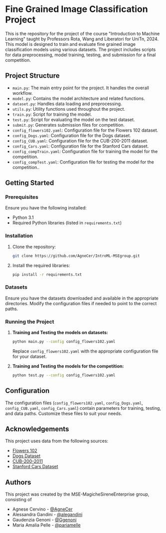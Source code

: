 
# Fine Grained Image Classification Project

This is the repository for the project of the course "Introduction to Machine Learning" taught by Professors Rota, Wang and Liberatori for UniTn, 2024. This model is designed to train and evaluate fine grained image classification models using various datasets. The project includes scripts for data preprocessing, model training, testing, and submission for a final competition.

## Project Structure

- `main.py`: The main entry point for the project. It handles the overall workflow.
- `model.py`: Contains the model architecture and related functions.
- `dataset.py`: Handles data loading and preprocessing.
- `utils.py`: Utility functions used throughout the project.
- `train.py`: Script for training the model.
- `test.py`: Script for evaluating the model on the test dataset.
- `submit.py`: Generates submission files for competition.
- `config_flowers102.yaml`: Configuration file for the Flowers 102 dataset.
- `config_Dogs.yaml`: Configuration file for the Dogs dataset.
- `config_CUB.yaml`: Configuration file for the CUB-200-2011 dataset.
- `config_Cars.yaml`: Configuration file for the Stanford Cars dataset.
- `config_compTrain.yaml`: Configuration file for training the model for the competition.
- `config_compTest.yaml`: Configuration file for testing the model for the competition..

## Getting Started

### Prerequisites

Ensure you have the following installed:
- Python 3.1
- Required Python libraries (listed in `requirements.txt`)

### Installation

1. Clone the repository:
   ```bash
   git clone https://github.com/AgneCer/IntroML-MSEgroup.git
   ```

2. Install the required libraries:
   ```bash
   pip install -r requirements.txt
   ```

### Datasets

Ensure you have the datasets downloaded and available in the appropriate directories. Modify the configuration files if needed to point to the correct paths.

### Running the Project

1. **Training and Testing the models on datasets:**
   
   
   ```bash
   python main.py --config config_flowers102.yaml
   ```

   Replace `config_flowers102.yaml` with the appropriate configuration file for your dataset.

2. **Training and Testing the models for the competition:**
   ```bash
   python test.py --config config_flowers102.yaml
   ```

## Configuration

The configuration files (`config_flowers102.yaml`, `config_Dogs.yaml`, `config_CUB.yaml`, `config_Cars.yaml`) contain parameters for training, testing, and data paths. Customize these files to suit your needs.


## Acknowledgements

This project uses data from the following sources:
- [Flowers 102](http://www.robots.ox.ac.uk/~vgg/data/flowers/102/)
- [Dogs Dataset](http://vision.stanford.edu/aditya86/ImageNetDogs/)
- [CUB-200-2011](http://www.vision.caltech.edu/visipedia/CUB-200-2011.html)
- [Stanford Cars Dataset](http://vision.stanford.edu/aditya86/ImageNetDogs/)

## Authors

This project was created by the MSE-MagicheSireneEnterprise group, consisting of
 - Agnese Cervino - [@AgneCer](https://github.com/AgneCer)
 - Alessandra Gandini - [@alegandini](https://github.com/alegandini)
 - Gaudenzia Genoni - [@Ggenoni](https://github.com/Ggenoni)
 - Maria Amalia Pelle - [@pariamelle](https://github.com/pariamelle)

 
